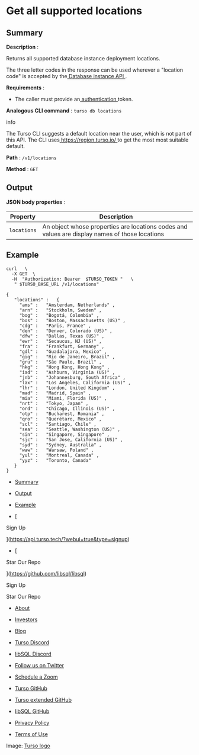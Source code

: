 # Get all supported locations

## Summary​

 **Description** :

Returns all supported database instance deployment locations.

The three letter codes in the response can be used wherever a "location code" is
accepted by the[ Database instance API ](https://docs.turso.tech/reference/platform-rest-api/instance).

 **Requirements** :

- The caller must provide an[ authentication ](https://docs.turso.tech/reference/platform-rest-api/#authentication)token.


 **Analogous CLI command** : `turso db locations` 

info

The Turso CLI suggests a default location near the user, which is not part of
this API. The CLI uses[ https://region.turso.io/ ](https://region.turso.io/)to get the most most suitable
default.

 **Path** : `/v1/locations` 

 **Method** : `GET` 

## Output​

 **JSON body properties** :

| Property | Description |
|---|---|
|  `locations`  | An object whose properties are locations codes and values are display names of those locations |


## Example​

```
curl   \
  -X GET  \
  -H  "Authorization: Bearer  $TURSO_TOKEN "   \
   " $TURSO_BASE_URL /v1/locations"
```

```
{
   "locations" :   {
     "ams" :   "Amsterdam, Netherlands" ,
     "arn" :   "Stockholm, Sweden" ,
     "bog" :   "Bogotá, Colombia" ,
     "bos" :   "Boston, Massachusetts (US)" ,
     "cdg" :   "Paris, France" ,
     "den" :   "Denver, Colorado (US)" ,
     "dfw" :   "Dallas, Texas (US)" ,
     "ewr" :   "Secaucus, NJ (US)" ,
     "fra" :   "Frankfurt, Germany" ,
     "gdl" :   "Guadalajara, Mexico" ,
     "gig" :   "Rio de Janeiro, Brazil" ,
     "gru" :   "São Paulo, Brazil" ,
     "hkg" :   "Hong Kong, Hong Kong" ,
     "iad" :   "Ashburn, Virginia (US)" ,
     "jnb" :   "Johannesburg, South Africa" ,
     "lax" :   "Los Angeles, California (US)" ,
     "lhr" :   "London, United Kingdom" ,
     "mad" :   "Madrid, Spain" ,
     "mia" :   "Miami, Florida (US)" ,
     "nrt" :   "Tokyo, Japan" ,
     "ord" :   "Chicago, Illinois (US)" ,
     "otp" :   "Bucharest, Romania" ,
     "qro" :   "Querétaro, Mexico" ,
     "scl" :   "Santiago, Chile" ,
     "sea" :   "Seattle, Washington (US)" ,
     "sin" :   "Singapore, Singapore" ,
     "sjc" :   "San Jose, California (US)" ,
     "syd" :   "Sydney, Australia" ,
     "waw" :   "Warsaw, Poland" ,
     "yul" :   "Montreal, Canada" ,
     "yyz" :   "Toronto, Canada"
   }
}
```

- [ Summary ](https://docs.turso.tech//reference/platform-rest-api/location/get-locations/#summary)
- [ Output ](https://docs.turso.tech//reference/platform-rest-api/location/get-locations/#output)
- [ Example ](https://docs.turso.tech//reference/platform-rest-api/location/get-locations/#example)


- [ 

Sign Up




 ](https://api.turso.tech/?webui=true&type=signup)
- [ 

Star Our Repo






 ](https://github.com/libsql/libsql)


Sign Up

Star Our Repo

- [ About ](https://turso.tech/about-us)
- [ Investors ](https://turso.tech/investors)
- [ Blog ](https://blog.turso.tech)


- [ Turso Discord ](https://discord.com/invite/4B5D7hYwub)
- [ libSQL Discord ](https://discord.gg/VzbXemj6Rg)
- [ Follow us on Twitter ](https://twitter.com/tursodatabase)
- [ Schedule a Zoom ](https://calendly.com/d/gt7-bfd-83n/meet-with-chiselstrike)


- [ Turso GitHub ](https://github.com/tursodatabase/)
- [ Turso extended GitHub ](https://github.com/turso-extended/)
- [ libSQL GitHub ](http://github.com/tursodatabase/libsql)


- [ Privacy Policy ](https://turso.tech/privacy-policy)
- [ Terms of Use ](https://turso.tech/terms-of-use)


Image: [ Turso logo ](https://docs.turso.tech/img/turso.svg)